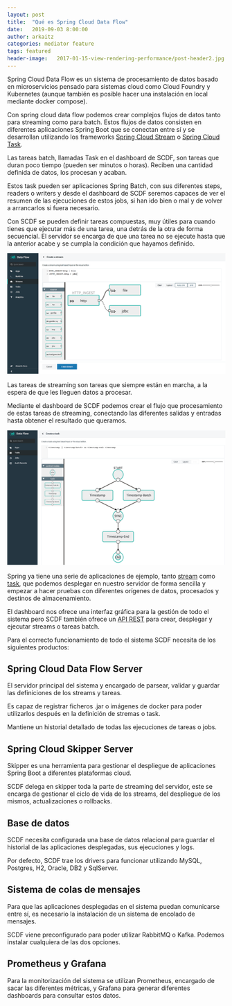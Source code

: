 ```yaml
---
layout: post
title:  "Qué es Spring Cloud Data Flow"
date:   2019-09-03 8:00:00
author: arkaitz
categories: mediator feature
tags: featured
header-image:	2017-01-15-view-rendering-performance/post-header2.jpg
---
```


Spring Cloud Data Flow es un sistema de procesamiento de datos basado en microservicios pensado para sistemas cloud como Cloud Foundry y Kubernetes (aunque también es posible hacer una instalación en local mediante docker compose).

Con spring cloud data flow podemos crear complejos flujos de datos tanto para streaming como para batch. Estos flujos de datos consisten en diferentes aplicaciones Spring Boot que se conectan entre sí y se desarrollan utilizando los frameworks [Spring Cloud Stream](https://spring.io/projects/spring-cloud-stream) o [Spring Cloud Task](https://spring.io/projects/spring-cloud-task).

Las tareas batch, llamadas Task en el dashboard de SCDF, son tareas que duran poco tiempo (pueden ser minutos o horas). Reciben una cantidad definida de datos, los procesan y acaban.

Estos task pueden ser aplicaciones Spring Batch, con sus diferentes steps, readers o writers y desde el dashboard de SCDF seremos capaces de ver el resumen de las ejecuciones de estos jobs, si han ido bien o mal y de volver a arrancarlos si fuera necesario.

Con SCDF se pueden definir tareas compuestas, muy útiles para cuando tienes que ejecutar más de una tarea, una detrás de la otra de forma secuencial. El servidor se encarga de que una tarea no se ejecute hasta que la anterior acabe y se cumpla la condición que hayamos definido.

![scdf-create-task](/assets/images/2019-09-03-spring-cloud-data-flow/create-task.png)

Las tareas de streaming son tareas que siempre están en marcha, a la espera de que les lleguen datos a procesar.

Mediante el dashboard de SCDF podemos crear el flujo que procesamiento de estas tareas de streaming, conectando las diferentes salidas y entradas hasta obtener el resultado que queramos.

![scdf-create-task-2](/assets/images/2019-09-03-spring-cloud-data-flow/create-stream.png)

Spring ya tiene una serie de aplicaciones de ejemplo, tanto [stream](https://cloud.spring.io/spring-cloud-stream-app-starters/) como [task](https://cloud.spring.io/spring-cloud-task-app-starters/), que podemos desplegar en nuestro servidor de forma sencilla y empezar a hacer pruebas con diferentes orígenes de datos, procesados y destinos de almacenamiento.

El dashboard nos ofrece una interfaz gráfica para la gestión de todo el sistema pero SCDF también ofrece un [API REST](https://docs.spring.io/spring-cloud-dataflow/docs/current/reference/htmlsingle/#api-guide-resources) para crear, desplegar y ejecutar streams o tareas batch.

Para el correcto funcionamiento de todo el sistema SCDF necesita de los siguientes productos:

## Spring Cloud Data Flow Server
El servidor principal del sistema y encargado de parsear, validar y guardar las definiciones de los streams y tareas.

Es capaz de registrar ficheros .jar o imágenes de docker para poder utilizarlos después en la definición de stremas o task.

Mantiene un historial detallado de todas las ejecuciones de tareas o jobs.

## Spring Cloud Skipper Server
Skipper es una herramienta para gestionar el despliegue de aplicaciones Spring Boot a diferentes plataformas cloud.

SCDF delega en skipper toda la parte de streaming del servidor, este se encarga de gestionar el ciclo de vida de los streams, del despliegue de los mismos, actualizaciones o rollbacks.

## Base de datos
SCDF necesita configurada una base de datos relacional para guardar el historial de las aplicaciones desplegadas, sus ejecuciones y logs.

Por defecto, SCDF trae los drivers para funcionar utilizando MySQL, Postgres, H2, Oracle, DB2 y SqlServer.

## Sistema de colas de mensajes
Para que las aplicaciones desplegadas en el sistema puedan comunicarse entre sí, es necesario la instalación de un sistema de encolado de mensajes.

SCDF viene preconfigurado para poder utilizar RabbitMQ o Kafka. Podemos instalar cualquiera de las dos opciones.

## Prometheus y Grafana
Para la monitorización del sistema se utilizan Prometheus, encargado de sacar las diferentes métricas, y Grafana para generar diferentes dashboards para consultar estos datos.